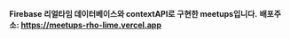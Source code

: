**Firebase 리얼타임 데이터베이스와 contextAPI로 구현한 meetups입니다.**
**배포주소: https://meetups-rho-lime.vercel.app**

